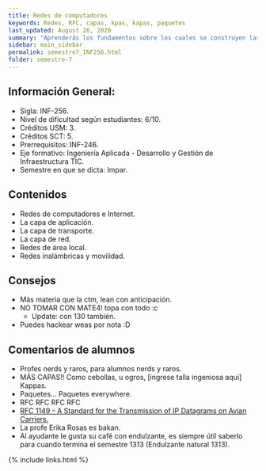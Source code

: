 ```yaml
---
title: Redes de computadores
keywords: Redes, RFC, capas, kpas, kapas, paquetes
last_updated: August 26, 2020
summary: "Aprenderás los fundamentos sobre los cuales se construyen las redes de computadores y sus servicios asociados. Al igual que Configurar, administrar redes simples y utilizar sus servicios a través de aplicaciones. Integrar los conceptos que sustentan las redes de computadores modernas y los servicios que se construyen sobre ellas como sustrato de los sistemas de información distribuidos."
sidebar: main_sidebar
permalink: semestre7_INF256.html
folder: semestre-7
---
```



## Información General:
* Sigla: INF-256.
* Nivel de dificultad según estudiantes: 6/10.
* Créditos USM: 3.
* Créditos SCT: 5.
* Prerrequisitos: INF-246.
* Eje formativo: Ingeniería Aplicada - Desarrollo y Gestión de Infraestructura TIC.
* Semestre en que se dicta: Impar.


## Contenidos

* Redes de computadores e Internet.
* La capa de aplicación.
* La capa de transporte.
* La capa de red.
* Redes de área local.
* Redes inalámbricas y movilidad.


## Consejos

* Más materia que la ctm, lean con anticipación.
* NO TOMAR CON MATE4! topa con todo :c
    * Update: con 130 también.
* Puedes hackear weas por nota :D


## Comentarios de alumnos

* Profes nerds y raros, para alumnos nerds y raros.
* MÁS CAPAS!! Como cebollas, u ogros, [ingrese talla ingeniosa aquí] Kappas.
* Paquetes... Paquetes everywhere.
* RFC RFC RFC RFC
* [RFC 1149 - A Standard for the Transmission of IP Datagrams on Avian Carriers.][1]
* La profe Erika Rosas es bakan.
* Al ayudante le gusta su café con endulzante, es siempre útil saberlo para cuando termina el semestre 1313 (Endulzante natural 1313).



[1]: https://tools.ietf.org/html/rfc1149


{% include links.html %}
